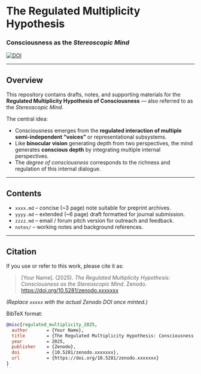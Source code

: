 # The Regulated Multiplicity Hypothesis  
### Consciousness as the *Stereoscopic Mind*

[![DOI](https://zenodo.org/badge/DOI/10.5281/zenodo.xxxxxxx.svg)](https://doi.org/10.5281/zenodo.xxxxxxx)

---

## Overview
This repository contains drafts, notes, and supporting materials for the **Regulated Multiplicity Hypothesis of Consciousness** — also referred to as the *Stereoscopic Mind*.  

The central idea:  
- Consciousness emerges from the **regulated interaction of multiple semi-independent “voices”** or representational subsystems.  
- Like **binocular vision** generating depth from two perspectives, the mind generates **conscious depth** by integrating multiple internal perspectives.  
- The *degree of consciousness* corresponds to the richness and regulation of this internal dialogue.  

---

## Contents
- `xxxx.md` – concise (~3 page) note suitable for preprint archives.  
- `yyyy.md` – extended (~6 page) draft formatted for journal submission.  
- `zzzz.md` – email / forum pitch version for outreach and feedback.  
- `notes/` – working notes and background references.  

---

## Citation
If you use or refer to this work, please cite it as:  

> [Your Name]. (2025). *The Regulated Multiplicity Hypothesis: Consciousness as the Stereoscopic Mind*. Zenodo. https://doi.org/10.5281/zenodo.xxxxxxx  

*(Replace `xxxxx` with the actual Zenodo DOI once minted.)*

BibTeX format:  
```bibtex
@misc{regulated_multiplicity_2025,
  author       = {Your Name},
  title        = {The Regulated Multiplicity Hypothesis: Consciousness as the Stereoscopic Mind},
  year         = 2025,
  publisher    = {Zenodo},
  doi          = {10.5281/zenodo.xxxxxxx},
  url          = {https://doi.org/10.5281/zenodo.xxxxxxx}
}
``
